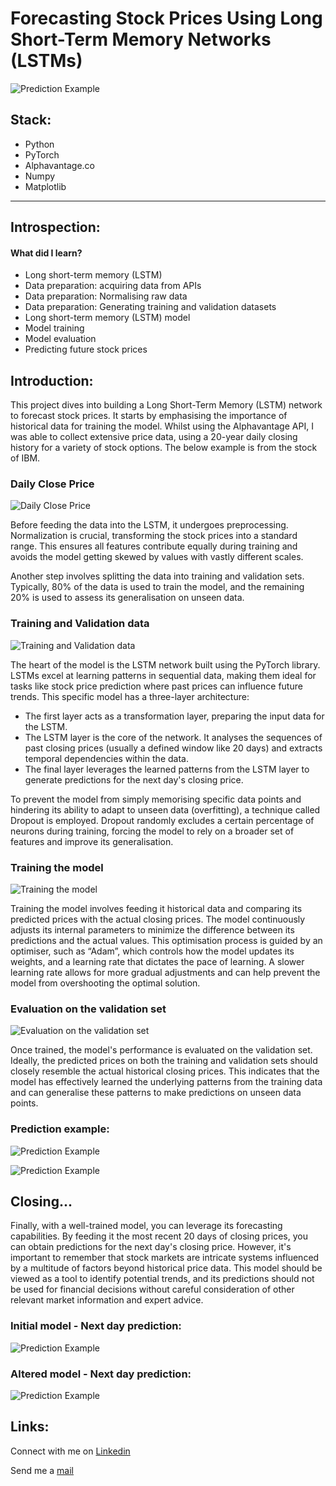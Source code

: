 # Forecasting Stock Prices Using Long Short-Term Memory Networks (LSTMs)

![Prediction Example](images/predicted_next_day5.png "Prediction Example")

## Stack:
* Python
* PyTorch
* Alphavantage.co
* Numpy
* Matplotlib
---
## Introspection:
#### What did I learn?
* Long short-term memory (LSTM)
* Data preparation: acquiring data from APIs
* Data preparation: Normalising raw data
* Data preparation: Generating training and validation datasets
* Long short-term memory (LSTM) model
* Model training
* Model evaluation
* Predicting future stock prices

## Introduction:

This project dives into building a Long Short-Term Memory (LSTM) network to forecast stock prices. It starts by emphasising the importance of historical data for training the model. Whilst using the Alphavantage API, I was able to collect extensive price data, using a 20-year daily closing history for a variety of stock options. The below example is from the stock of IBM.
### Daily Close Price
![Daily Close Price](images/Figure_1_Daily_close_price.png "Daily Close Price")

Before feeding the data into the LSTM, it undergoes preprocessing. Normalization is crucial, transforming the stock prices into a standard range. This ensures all features contribute equally during training and avoids the model getting skewed by values with vastly different scales.

Another step involves splitting the data into training and validation sets. Typically, 80% of the data is used to train the model, and the remaining 20% is used to assess its generalisation on unseen data.

### Training and Validation data
![Training and Validation data](images/Figure_2_Training_Data.png "Training and Validation data")

The heart of the model is the LSTM network built using the PyTorch library. LSTMs excel at learning patterns in sequential data, making them ideal for tasks like stock price prediction where past prices can influence future trends. This specific model has a three-layer architecture:
* The first layer acts as a transformation layer, preparing the input data for the LSTM.
* The LSTM layer is the core of the network. It analyses the sequences of past closing prices (usually a defined window like 20 days) and extracts temporal dependencies within the data.
* The final layer leverages the learned patterns from the LSTM layer to generate predictions for the next day's closing price.

To prevent the model from simply memorising specific data points and hindering its ability to adapt to unseen data (overfitting), a technique called Dropout is employed. Dropout randomly excludes a certain percentage of neurons during training, forcing the model to rely on a broader set of features and improve its generalisation.

### Training the model
![Training the model](images/training.png "Training the model")

Training the model involves feeding it historical data and comparing its predicted prices with the actual closing prices. The model continuously adjusts its internal parameters to minimize the difference between its predictions and the actual values. This optimisation process is guided by an optimiser, such as “Adam”, which controls how the model updates its weights, and a learning rate that dictates the pace of learning. A slower learning rate allows for more gradual adjustments and can help prevent the model from overshooting the optimal solution.

### Evaluation on the validation set
![Evaluation on the validation set](images/Prediction1B.png "Evaluation on the validation set")

Once trained, the model's performance is evaluated on the validation set. Ideally, the predicted prices on both the training and validation sets should closely resemble the actual historical closing prices. This indicates that the model has effectively learned the underlying patterns from the training data and can generalise these patterns to make predictions on unseen data points.

### Prediction example:
![Prediction Example](images/Zoomed-prediction5a.png "Prediction Example")

![Prediction Example](images/Zoomed-prediction5b.png "Prediction Example")

## Closing...
Finally, with a well-trained model, you can leverage its forecasting capabilities. By feeding it the most recent 20 days of closing prices, you can obtain predictions for the next day's closing price. However, it's important to remember that stock markets are intricate systems influenced by a multitude of factors beyond historical price data. This model should be viewed as a tool to identify potential trends, and its predictions should not be used for financial decisions without careful consideration of other relevant market information and expert advice.

### Initial model - Next day prediction:
![Prediction Example](images/predicted_next_day3.png "Prediction Example")

### Altered model - Next day prediction:
![Prediction Example](images/predicted_next_day5.png "Prediction Example")

## Links:
Connect with me on [Linkedin](https://www.linkedin.com/in/dan-grout-430543167/)

Send me a [mail](mailto:dan.grout.architect@gmail.com)